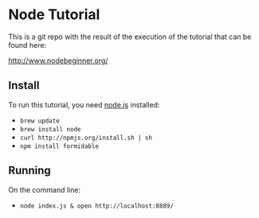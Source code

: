 Node Tutorial
=============

This is a git repo with the result of the execution of the tutorial that
can be found here:

<http://www.nodebeginner.org/>

Install
-------

To run this tutorial, you need [node.js](http://nodejs.org/) installed:

- `brew update`
- `brew install node`
- `curl http://npmjs.org/install.sh | sh`
- `npm install formidable`

Running
-------

On the command line:

- `node index.js & open http://localhost:8889/`

